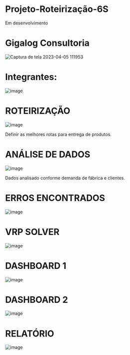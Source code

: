 # Projeto-Roteirização-6S
Em desenvolvimento
# Gigalog Consultoria
![Captura de tela 2023-04-05 111953](https://user-images.githubusercontent.com/128760874/231186365-5281e35b-86e7-443b-8e05-a67aecf7fc8e.png)
# Integrantes:
![image](https://user-images.githubusercontent.com/128760874/231226070-50387781-39bf-4e9f-a5a7-0c20f392c373.png)

# ROTEIRIZAÇÃO
![image](https://user-images.githubusercontent.com/128760874/233353930-638ba799-114e-4f74-991d-7f094f14d028.png)

Definir as melhores rotas para entrega de produtos.
# ANÁLISE DE DADOS
![image](https://user-images.githubusercontent.com/128760874/233354733-c81e816b-ed88-46a4-bb04-12be9ffc8f5a.png)

Dados analisado conforme demanda de fábrica e clientes.
# ERROS ENCONTRADOS
![image](https://user-images.githubusercontent.com/128760874/233355275-3ba7f2a1-bd2f-40c0-83d4-c81131228e71.png)
# VRP SOLVER
![image](https://user-images.githubusercontent.com/128760874/233357821-238e8d58-051d-4bf0-88a6-7ffb3d34982f.png)
# DASHBOARD 1
![image](https://user-images.githubusercontent.com/128760874/233358158-2834d001-0181-4f73-bba5-31ca5880ee62.png)
# DASHBOARD 2
![image](https://user-images.githubusercontent.com/128760874/233360688-9667750c-0fa5-4003-b1a4-d07c60260aac.png)
# RELATÓRIO
![image](https://user-images.githubusercontent.com/128760874/233360265-ed21c258-64cb-4eb8-b300-9707160a0775.png)


